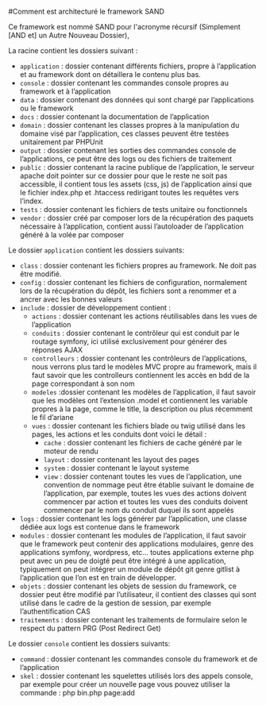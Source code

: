 #Comment est architecturé le framework SAND

Ce framework est nommé SAND pour l'acronyme récursif (Simplement [AND et] un Autre Nouveau Dossier),

La racine contient les dossiers suivant :
 
-	`application` : dossier contenant différents fichiers, propre à l’application et au framework dont on détaillera le contenu plus bas.
-	`console` : dossier contenant les commandes console propres au framework et à l’application
-	`data` : dossier contenant des données qui sont chargé par l’applications ou le framework
-	`docs` : dossier contenant la documentation de l’application
-	`domain` : dossier contenant les classes propres à la manipulation du domaine visé par l’application, ces classes peuvent être testées unitairement par PHPUnit
-	`output` : dossier contenant les sorties des commandes console de l’applications, ce peut être des logs ou des fichiers de traitement
-	`public` : dossier contenant la racine publique de l’application, le serveur apache doit pointer sur ce dossier pour que le reste ne soit pas accessible, il contient tous les assets (css, js) de l’application ainsi que le fichier index.php et .htaccess redirigant toutes les requêtes vers l’index.
-	`tests` : dossier contenant les fichiers de tests unitaire ou fonctionnels
-	`vendor` : dossier créé par composer lors de la récupération des paquets nécessaire à l’application, contient aussi l’autoloader de l’application généré à la volée par composer

Le dossier `application` contient les dossiers suivants:
 
-	`class` : dossier contenant les fichiers propres au framework. Ne doit pas être modifié.
-	`config` : dossier contenant les fichiers de configuration, normalement lors de la récupération du dépôt, les fichiers sont a renommer et a ancrer avec les bonnes valeurs
-	`include` : dossier de développement contient :
    -	`actions` : dossier contenant les actions réutilisables dans les vues de l’application
    -	`conduits` : dossier contenant le contrôleur qui est conduit par le routage symfony, ici utilisé exclusivement pour générer des réponses AJAX
    -	`controlleurs` : dossier contenant les contrôleurs de l’applications, nous verrons plus tard le modèles MVC propre au framework, mais il faut savoir que les controlleurs contiennent les accès en bdd de la page correspondant à son nom
    -	`modeles` :dossier contenant les modèles de l’application, il faut savoir que les modèles ont l’extension .model et contiennent les variable propres à la page, comme le title, la description ou plus récemment le fil d’ariane
    -	`vues` : dossier contenant les fichiers blade ou twig utilisé dans les pages, les actions et les conduits dont voici le détail :
        -	`cache` : dossier contenant les fichiers de cache généré par le moteur de rendu
        -	`layout` : dossier contenant les layout des pages
        -	`system` : dossier contenant le layout systeme
        -	`view` : dossier contenant toutes les vues de l’application, une convention de nommage peut être établie suivant le domaine de l’application, par exemple, toutes les vues des actions doivent commencer par action et toutes les vues des conduits doivent commencer par le nom du conduit duquel ils sont appelés
-	`logs` : dossier contenant les logs générer par l’application, une classe dédiée aux logs est contenue dans le framework
-	`modules` : dossier contenant les modules de l’application, il faut savoir que le framework peut contenir des applications modulaires, genre des applications symfony, wordpress, etc… toutes applications externe php peut avec un peu de doigté peut être intégré à une application, typiquement on peut intégrer un module de dépôt git genre gitlist à l’application que l’on est en train de développer.
-	`objets` : dossier contenant les objets de session du framework, ce dossier peut être modifié par l’utilisateur, il contient des classes qui sont utilisé dans le cadre de la gestion de session, par exemple l’authentification CAS
-	`traitements` : dossier contenant les traitements de formulaire selon le respect du pattern PRG (Post Redirect Get)


Le dossier `console` contient les dossiers suivants:
 
-	`command` : dossier contenant les commandes console du framework et de l’application
-	`skel` : dossier contenant les squelettes utilisés lors des appels console, par exemple pour créer un nouvelle page vous pouvez utiliser la commande :
php bin.php page:add
